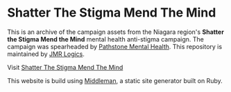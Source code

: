 # Shatter The Stigma Mend The Mind

This is an archive of the campaign assets from the Niagara region's **Shatter the Stigma Mend the Mind** mental health anti-stigma campaign. The campaign was spearheaded by [Pathstone Mental Health](https://www.pathstonementalhealth.ca/). This repository is maintained by [JMR Logics](https://www.jmr.ca/).

Visit [Shatter The Stigma Mend The Mind](http://www.mendthemind.ca/)

This website is build using [Middleman](http://middlemanapp.com/), a static site generator built on Ruby.
